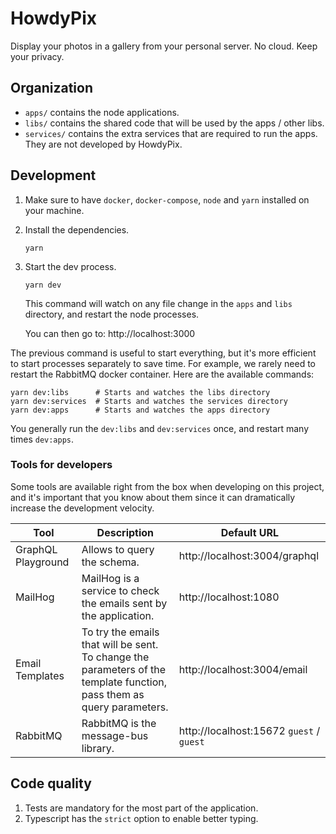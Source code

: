 # HowdyPix

Display your photos in a gallery from your personal server. No cloud. Keep your privacy.

## Organization

- `apps/` contains the node applications.
- `libs/` contains the shared code that will be used by the apps / other libs.
- `services/` contains the extra services that are required to run the apps. They are not developed by HowdyPix.

## Development

1. Make sure to have `docker`, `docker-compose`, `node` and `yarn` installed on your machine.

1. Install the dependencies.

   ```
   yarn
   ```

1. Start the dev process.

   ```
   yarn dev
   ```

   This command will watch on any file change in the `apps` and `libs` directory, and restart the node processes.

   You can then go to: http://localhost:3000

The previous command is useful to start everything, but it's more efficient to start processes separately to save time. For example, we rarely need to restart the RabbitMQ docker container. Here are the available commands:

```
yarn dev:libs      # Starts and watches the libs directory
yarn dev:services  # Starts and watches the services directory
yarn dev:apps      # Starts and watches the apps directory
```

You generally run the `dev:libs` and `dev:services` once, and restart many times `dev:apps`.

### Tools for developers

Some tools are available right from the box when developing on this project, and it's important that you know about them since it can dramatically increase the development velocity.

| Tool               | Description                                                                                                            | Default URL                              |
| ------------------ | ---------------------------------------------------------------------------------------------------------------------- | ---------------------------------------- |
| GraphQL Playground | Allows to query the schema.                                                                                            | http://localhost:3004/graphql            |
| MailHog            | MailHog is a service to check the emails sent by the application.                                                      | http://localhost:1080                    |
| Email Templates    | To try the emails that will be sent. To change the parameters of the template function, pass them as query parameters. | http://localhost:3004/email              |
| RabbitMQ           | RabbitMQ is the message-bus library.                                                                                   | http://localhost:15672 `guest` / `guest` |

## Code quality

1. Tests are mandatory for the most part of the application.
1. Typescript has the `strict` option to enable better typing.
